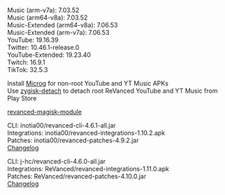 Music (arm-v7a): 7.03.52  
Music (arm64-v8a): 7.03.52  
Music-Extended (arm64-v8a): 7.06.53  
Music-Extended (arm-v7a): 7.06.53  
YouTube: 19.16.39  
Twitter: 10.46.1-release.0  
YouTube-Extended: 19.23.40  
Twitch: 16.9.1  
TikTok: 32.5.3  

Install [Microg](https://github.com/ReVanced/GmsCore/releases) for non-root YouTube and YT Music APKs  
Use [zygisk-detach](https://github.com/j-hc/zygisk-detach) to detach root ReVanced YouTube and YT Music from Play Store  

[revanced-magisk-module](https://github.com/j-hc/revanced-magisk-module)
  
CLI: inotia00/revanced-cli-4.6.1-all.jar  
Integrations: inotia00/revanced-integrations-1.10.2.apk  
Patches: inotia00/revanced-patches-4.9.2.jar  
[Changelog](https://github.com/inotia00/revanced-patches/releases/tag/v4.9.2)

CLI: j-hc/revanced-cli-4.6.0-all.jar  
Integrations: ReVanced/revanced-integrations-1.11.0.apk  
Patches: ReVanced/revanced-patches-4.10.0.jar  
[Changelog](https://github.com/ReVanced/revanced-patches/releases/tag/v4.10.0)  
